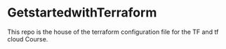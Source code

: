 # GetstartedwithTerraform
This repo is the house of the terraform configuration file for the TF and tf cloud Course.

